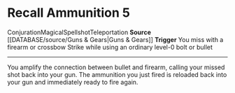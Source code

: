 ﻿---
actions: '[reaction]'
cost: null
element: null
frequency: null
id: '924'
name: Recall Ammunition
rarity: Common
requirement: null
rus_type_level: null
school: Conjuration
source: '[[DATABASE/source/Guns & Gears|Guns & Gears]]'
trait:
- '[[DATABASE/trait/Conjuration|Conjuration]]'
- '[[DATABASE/trait/Magical|Magical]]'
- '[[DATABASE/trait/Spellshot|Spellshot]]'
- '[[DATABASE/trait/Teleportation|Teleportation]]'
trigger: You miss with a firearm or crossbow Strike while using an ordinary level-0
  bolt or bullet
type: Action

---
# Recall Ammunition <span class="action-icon">5</span>

<span class="item-trait">Conjuration</span><span class="item-trait">Magical</span><span class="item-trait">Spellshot</span><span class="item-trait">Teleportation</span>
**Source** [[DATABASE/source/Guns & Gears|Guns & Gears]]
**Trigger** You miss with a firearm or crossbow Strike while using an ordinary level-0 bolt or bullet

---
You amplify the connection between bullet and firearm, calling your missed shot back into your gun. The ammunition you just fired is reloaded back into your gun and immediately ready to fire again.